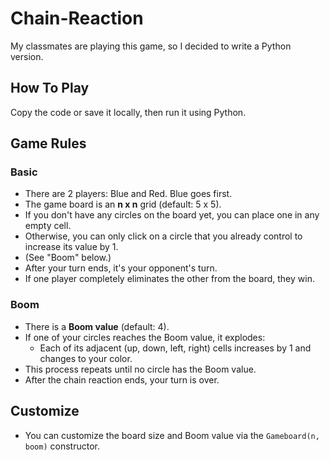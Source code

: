 # Chain-Reaction
My classmates are playing this game, so I decided to write a Python version.

## How To Play
Copy the code or save it locally, then run it using Python.

## Game Rules
### Basic
* There are 2 players: Blue and Red. Blue goes first.
* The game board is an **n x n** grid (default: 5 x 5).
* If you don't have any circles on the board yet, you can place one in any empty cell.
* Otherwise, you can only click on a circle that you already control to increase its value by 1.
* (See "Boom" below.)
* After your turn ends, it's your opponent's turn.
* If one player completely eliminates the other from the board, they win.

### Boom
* There is a **Boom value** (default: 4).
* If one of your circles reaches the Boom value, it explodes:
  * Each of its adjacent (up, down, left, right) cells increases by 1 and changes to your color.
* This process repeats until no circle has the Boom value.
* After the chain reaction ends, your turn is over.

## Customize
* You can customize the board size and Boom value via the `Gameboard(n, boom)` constructor.
